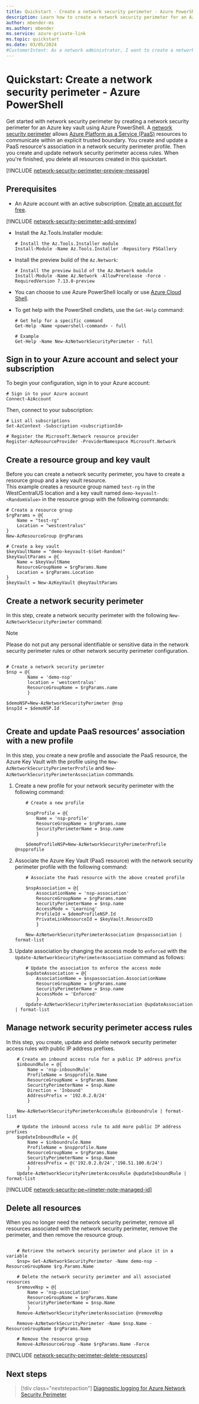 ```yaml
---
title: Quickstart - Create a network security perimeter - Azure PowerShell
description: Learn how to create a network security perimeter for an Azure resource using Azure PowerShell. This example demonstrates the creation of a network security perimeter for an Azure Key Vault.
author: mbender-ms
ms.author: mbender
ms.service: azure-private-link
ms.topic: quickstart
ms.date: 03/05/2024
#CustomerIntent: As a network administrator, I want to create a network security perimeter for an Azure resource using Azure PowerShell, so that I can control the network traffic to and from the resource.
---
```


# Quickstart: Create a network security perimeter - Azure PowerShell

Get started with network security perimeter by creating a network security perimeter for an Azure key vault using Azure PowerShell. A [network security perimeter](network-security-perimeter-concepts.md) allows [Azure Platform as a Service (PaaS)](./network-security-perimeter-concepts.md#onboarded-private-link-resources) resources to communicate within an explicit trusted boundary. You create and update a PaaS resource's association in a network security perimeter profile. Then you create and update network security perimeter access rules. When you're finished, you delete all resources created in this quickstart.

[!INCLUDE [network-security-perimeter-preview-message](../../includes/network-security-perimeter-preview-message.md)]

## Prerequisites

- An Azure account with an active subscription. [Create an account for free](https://azure.microsoft.com/free/?WT.mc_id=A261C142F).

[!INCLUDE [network-security-perimeter-add-preview](../../includes/network-security-perimeter-add-preview.md)]

- Install the Az.Tools.Installer module:
  
    ```azurepowershell
    # Install the Az.Tools.Installer module    
    Install-Module -Name Az.Tools.Installer -Repository PSGallery
    ```

- Install the preview build of the `Az.Network`:

    ```azurepowershell-interactive
    # Install the preview build of the Az.Network module 
    Install-Module -Name Az.Network -AllowPrerelease -Force -RequiredVersion 7.13.0-preview
    ```
    
- You can choose to use Azure PowerShell locally or use [Azure Cloud Shell](/azure/cloud-shell/overview).
- To get help with the PowerShell cmdlets, use the `Get-Help` command:
    ```azurepowershell-interactive
    # Get help for a specific command
    Get-Help -Name <powershell-command> - full

    # Example
    Get-Help -Name New-AzNetworkSecurityPerimeter - full
    ```

## Sign in to your Azure account and select your subscription

To begin your configuration, sign in to your Azure account:

```azurepowershell
# Sign in to your Azure account
Connect-AzAccount
```

Then, connect to your subscription:

```azurepowershell
# List all subscriptions
Set-AzContext -Subscription <subscriptionId>

# Register the Microsoft.Network resource provider
Register-AzResourceProvider -ProviderNamespace Microsoft.Network
```

## Create a resource group and key vault

Before you can create a network security perimeter, you have to create a resource group and a key vault resource.  
This example creates a resource group named `test-rg` in the WestCentralUS location and a key vault named `demo-keyvault-<RandomValue>` in the resource group with the following commands:


```azurepowershell-interactive
# Create a resource group
$rgParams = @{
    Name = "test-rg"
    Location = "westcentralus"
}
New-AzResourceGroup @rgParams

# Create a key vault
$keyVaultName = "demo-keyvault-$(Get-Random)"
$keyVaultParams = @{
    Name = $keyVaultName
    ResourceGroupName = $rgParams.Name
    Location = $rgParams.Location
}
$keyVault = New-AzKeyVault @keyVaultParams

```

## Create a network security perimeter

In this step, create a network security perimeter with the following `New-AzNetworkSecurityPerimeter` command:

> [!NOTE]
> Please do not put any personal identifiable or sensitive data in the network security perimeter rules or other network security perimeter configuration.

```azurepowershell-interactive

# Create a network security perimeter
$nsp = @{ 
        Name = 'demo-nsp' 
        location = 'westcentralus' 
        ResourceGroupName = $rgParams.name  
        } 

$demoNSP=New-AzNetworkSecurityPerimeter @nsp
$nspId = $demoNSP.Id
  
```


## Create and update PaaS resources’ association with a new profile

In this step, you create a new profile and associate the PaaS resource, the Azure Key Vault with the profile using the `New-AzNetworkSecurityPerimeterProfile` and `New-AzNetworkSecurityPerimeterAssociation` commands.

1. Create a new profile for your network security perimeter with the following command:

    ```azurepowershell-interactive
        # Create a new profile
        
        $nspProfile = @{ 
            Name = 'nsp-profile' 
            ResourceGroupName = $rgParams.name 
            SecurityPerimeterName = $nsp.name 
            }
        
        $demoProfileNSP=New-AzNetworkSecurityPerimeterProfile @nspprofile
    ```

2. Associate the Azure Key Vault (PaaS resource) with the network security perimeter profile with the following command: 

    ```azurepowershell-interactive
        # Associate the PaaS resource with the above created profile
        
        $nspAssociation = @{ 
            AssociationName = 'nsp-association' 
            ResourceGroupName = $rgParams.name 
            SecurityPerimeterName = $nsp.name 
            AccessMode = 'Learning'  
            ProfileId = $demoProfileNSP.Id 
            PrivateLinkResourceId = $keyVault.ResourceID
            }
    
        New-AzNetworkSecurityPerimeterAssociation @nspassociation | format-list
    ```

3. Update association by changing the access mode to `enforced` with the `Update-AzNetworkSecurityPerimeterAssociation` command as follows:

    ```azurepowershell-interactive
        # Update the association to enforce the access mode
        $updateAssociation = @{ 
            AssociationName = $nspassociation.AssociationName 
            ResourceGroupName = $rgParams.name 
            SecurityPerimeterName = $nsp.name 
            AccessMode = 'Enforced'
            }
        Update-AzNetworkSecurityPerimeterAssociation @updateAssociation | format-list
    ```     

## Manage network security perimeter access rules

In this step, you create, update and delete network security perimeter access rules with public IP address prefixes.

```azurepowershell-interactive
    # Create an inbound access rule for a public IP address prefix
    $inboundRule = @{ 
        Name = 'nsp-inboundRule' 
        ProfileName = $nspprofile.Name  
        ResourceGroupName = $rgParams.Name  
        SecurityPerimeterName = $nsp.Name  
        Direction = 'Inbound'  
        AddressPrefix = '192.0.2.0/24' 
        } 

    New-AzNetworkSecurityPerimeterAccessRule @inboundrule | format-list

    # Update the inbound access rule to add more public IP address prefixes
    $updateInboundRule = @{ 
        Name = $inboundrule.Name 
        ProfileName = $nspprofile.Name  
        ResourceGroupName = $rgParams.Name  
        SecurityPerimeterName = $nsp.Name  
        AddressPrefix = @('192.0.2.0/24','198.51.100.0/24')
        }
    Update-AzNetworkSecurityPerimeterAccessRule @updateInboundRule | format-list
```

[!INCLUDE [network-security-pe~rimeter-note-managed-id](../../includes/network-security-perimeter-note-managed-id.md)]

## Delete all resources 

When you no longer need the network security perimeter, remove all resources associated with the network security perimeter, remove the perimeter, and then remove the resource group.

```azurepowershell-interactive

    # Retrieve the network security perimeter and place it in a variable
    $nsp= Get-AzNetworkSecurityPerimeter -Name demo-nsp -ResourceGroupName $rg.Params.Name

    # Delete the network security perimeter and all associated resources
    $removeNsp = @{ 
        Name = 'nsp-association'
        ResourceGroupName = $rgParams.Name
        SecurityPerimeterName = $nsp.Name
        }
    Remove-AzNetworkSecurityPerimeterAssociation @removeNsp
    
    Remove-AzNetworkSecurityPerimeter -Name $nsp.Name -ResourceGroupName $rgParams.Name
    
    # Remove the resource group
    Remove-AzResourceGroup -Name $rgParams.Name -Force
```

[!INCLUDE [network-security-perimeter-delete-resources](../../includes/network-security-perimeter-delete-resources.md)]
 
## Next steps

> [!div class="nextstepaction"]
> [Diagnostic logging for Azure Network Security Perimeter](./network-security-perimeter-diagnostic-logs.md)
